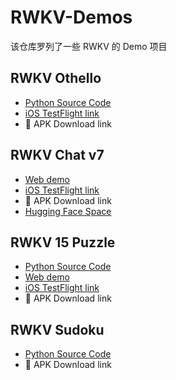 # RWKV-Demos

该仓库罗列了一些 RWKV 的 Demo 项目

## RWKV Othello

- [Python Source Code](https://github.com/Jellyfish042/RWKV_Othello)
- [iOS TestFlight link](https://testflight.apple.com/join/YCC3bcD2)
- 🚧 APK Download link

## RWKV Chat v7

- [Web demo](https://cryscan.github.io/web-rwkv-puzzles/#/chat)
- [iOS TestFlight link](https://testflight.apple.com/join/DaMqCNKh)
- 🚧 APK Download link
- [Hugging Face Space](https://huggingface.co/spaces/BlinkDL/RWKV-Gradio-1)

## RWKV 15 Puzzle

- [Python Source Code](https://github.com/Jellyfish042/RWKV-15Puzzle)
- [Web demo](https://cryscan.github.io/web-rwkv-puzzles/#/15puzzle)
- [iOS TestFlight link](https://testflight.apple.com/join/YCC3bcD2)
- 🚧 APK Download link

## RWKV Sudoku

- [Python Source Code](https://github.com/Jellyfish042/Sudoku-RWKV)
- 🚧 APK Download link
